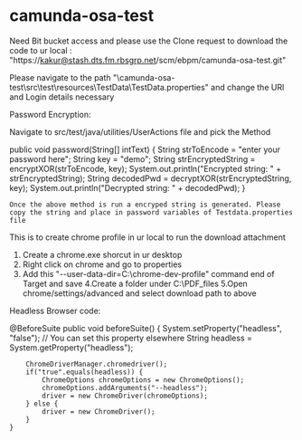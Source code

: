 camunda-osa-test
=================

Need Bit bucket access and please use the Clone request to download  the code to ur local :
"https://kakur@stash.dts.fm.rbsgrp.net/scm/ebpm/camunda-osa-test.git"

Please navigate to the path "\camunda-osa-test\src\test\resources\TestData\TestData.properties" and change the URl and Login details necessary

Password Encryption:

Navigate to src/test/java/utilities/UserActions file and pick the Method

public void password(String[] intText) {
		String strToEncode = "enter your password here";
		String key = "demo";
		String strEncryptedString = encryptXOR(strToEncode, key);
		System.out.println("Encrypted string: " + strEncryptedString);
		String decodedPwd = decryptXOR(strEncryptedString, key);
		System.out.println("Decrypted string: " + decodedPwd);
	}

	Once the above method is run a encryped string is generated. Please copy the string and place in password variables of Testdata.properties file


This is to create chrome profile in ur local to run the download attachment


1. Create a chrome.exe shorcut in ur desktop
2. Right click on chrome and go to properties
3. Add this "--user-data-dir=C:\chrome-dev-profile" command end of Target and save
4.Create a folder under C:\PDF_files
5.Open chrome/settings/advanced and select download path to above


Headless Browser code:

 @BeforeSuite
    public void beforeSuite() {
        System.setProperty("headless", "false"); // You can set this property elsewhere
        String headless = System.getProperty("headless");

        ChromeDriverManager.chromedriver();
        if("true".equals(headless)) {
            ChromeOptions chromeOptions = new ChromeOptions();
            chromeOptions.addArguments("--headless");
            driver = new ChromeDriver(chromeOptions);
        } else {
            driver = new ChromeDriver();
        }
    }









